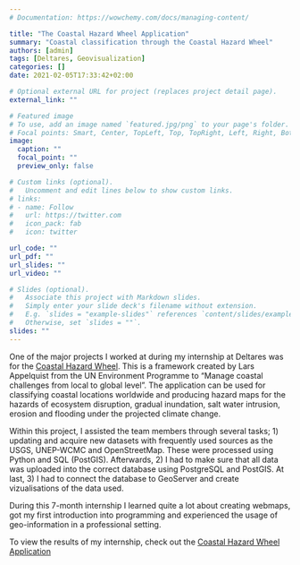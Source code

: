 ```yaml
---
# Documentation: https://wowchemy.com/docs/managing-content/

title: "The Coastal Hazard Wheel Application"
summary: "Coastal classification through the Coastal Hazard Wheel"
authors: [admin]
tags: [Deltares, Geovisualization]
categories: []
date: 2021-02-05T17:33:42+02:00

# Optional external URL for project (replaces project detail page).
external_link: ""

# Featured image
# To use, add an image named `featured.jpg/png` to your page's folder.
# Focal points: Smart, Center, TopLeft, Top, TopRight, Left, Right, BottomLeft, Bottom, BottomRight.
image:
  caption: ""
  focal_point: ""
  preview_only: false

# Custom links (optional).
#   Uncomment and edit lines below to show custom links.
# links:
# - name: Follow
#   url: https://twitter.com
#   icon_pack: fab
#   icon: twitter

url_code: ""
url_pdf: ""
url_slides: ""
url_video: ""

# Slides (optional).
#   Associate this project with Markdown slides.
#   Simply enter your slide deck's filename without extension.
#   E.g. `slides = "example-slides"` references `content/slides/example-slides.md`.
#   Otherwise, set `slides = ""`.
slides: ""
---
```

One of the major projects I worked at during my internship at Deltares was for the [Coastal Hazard Wheel](https://www.coastalhazardwheel.org/). This is
a framework created by Lars Appelquist from the UN Environment Programme to “Manage coastal
challenges from local to global level”. The application can be used for classifying coastal locations worldwide and producing hazard maps for the hazards of ecosystem disruption, gradual inundation, salt water intrusion, erosion and flooding under the projected climate change.

Within this project, I assisted the team members through several tasks; 1) updating and acquire new datasets with frequently used sources as the USGS, UNEP-WCMC and OpenStreetMap. These were processed using Python and SQL (PostGIS). Afterwards, 2) I had to make sure that all data was uploaded into the correct database using PostgreSQL and PostGIS. At last, 3) I had to connect the database to GeoServer and create vizualisations of the data used. 

During this 7-month internship I learned quite a lot about creating webmaps, got my first introduction into programming  and experienced the usage of geo-information in a professional setting.

To view the results of my internship, check out the [Coastal Hazard Wheel Application](https://chw20.netlify.app/)
